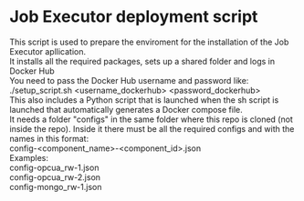 # Job Executor deployment script

This script is used to prepare the enviroment for the installation of the Job Executor apllication.\
It installs all the required packages, sets up a shared folder and logs in Docker Hub\
You need to pass the Docker Hub username and password like:\
./setup_script.sh <username_dockerhub> <password_dockerhub>
\
This also includes a Python script that is launched when the sh script is launched that automatically generates a Docker compose file.\
It needs a folder "configs" in the same folder where this repo is cloned (not inside the repo).
Inside it there must be all the required configs and with the names in this format:\
config-<component_name>-<component_id>.json\
Examples:\
config-opcua_rw-1.json\
config-opcua_rw-2.json\
config-mongo_rw-1.json